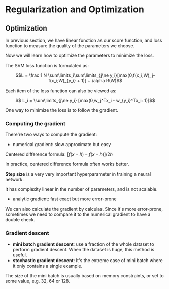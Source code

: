 # Regularization and Optimization

## Optimization

In previous section, we have linear function as our score function, and loss function to measure the quality of the parameters we choose.

Now we will learn how to optimize the parameters to minimize the loss.

The SVM loss function is formulated as:

$$L = \frac 1 N \sum\limits_i\sum\limits_{j\ne y_i}[max(0,f(x_i;W)_j-f(x_i;W)_{y_i} + 1)] + \alpha R(W)$$

Each item of the loss function can also be viewed as:

$$ L_i = \sum\limits_{j\ne y_i} [max(0,w_j^Tx_i - w_{y_i}^Tx_i+1)]$$

One way to minimize the loss is to follow the gradient.

### Computing the gradient

There're two ways to compute the gradient:

- numerical gradient: slow approximate but easy

Centered difference formula: $[f(x+h)-f(x-h)]/2h$

In practice, centered difference formula often works better.

**Step size** is a very very important hyperparameter in training a neural network.

It has complexity linear in the number of parameters, and is not scalable.

- analytic gradient: fast exact but more error-prone

We can also calculate the gradient by calculas. Since it's more error-prone, sometimes we need to compare it to the numerical gradient to have a double check.

### Gradient descent

- **mini batch gradient descent**: use a fraction of the whole dataset to perform gradient descent. When the dataset is huge, this method is useful.
- **stochastic gradient descent**: It's the extreme case of mini batch where it only contains a single example.

The size of the mini batch is usually based on memory constraints, or set to some value, e.g. 32, 64 or 128.